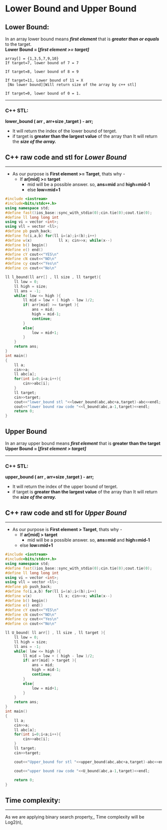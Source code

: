# Lower Bound and Upper Bound

## **Lower Bound:**  

In an array lower bound means  ***first element*** that is ***greater than or equals*** to the target.  
**Lower Bound = [***first element >= target]*****

    array[] = {1,3,5,7,9,10}
    If target=7, lower bound of 7 = 7

    If target=8, lower bound of 8 = 9

    If target=11, Lower bound of 11 = X
     [No lower bound][Will return size of the array by c++ stl]

    If target=0, lower bound of 0 = 1.
***
### C++ STL:  
****lower_bound ( arr , arr+size ,target ) - arr;****  

- It will return the index 
    of the lower bound of terget.  
- if target is **greater than the largest value** of the array than It will return the ***size of the array.***

## C++ raw code and stl for ***Lower Bound***
---
- As our purpose is **First element >= Target**, thats why -
    - If **ar[mid] >= target** 
        - mid will be a possible answer. so, **ans=mid** and **high=mid-1**
        - else **low=mid+1**
```C++
#include <iostream>
#include<bits/stdc++.h>
using namespace std;
#define fast()ios_base::sync_with_stdio(0);cin.tie(0);cout.tie(0);
#define ll long long int
using vi = vector <int>;
using vll = vector <ll>;
#define pb push_back;
#define fo(i,a,b) for(ll i=(a);i<(b);i++)
#define w(x)            ll x; cin>>x; while(x--)
#define b() begin()
#define e() end()
#define cY cout<<"YES\n"
#define cN cout<<"NO\n"
#define cy cout<<"Yes\n"
#define cn cout<<"No\n"

ll l_bound(ll arr[] , ll size , ll target){
    ll low = 0;
    ll high = size;
    ll ans = -1;
    while( low <= high ){
        ll mid = low + ( high - low )/2;
        if( arr[mid] >= target ){
            ans = mid;
            high = mid-1;
            continue;
        }
        else{
            low = mid+1;
        }
    }
    return ans;
}
int main()
{
    ll a;
    cin>>a;
    ll abc[a];
    for(int i=0;i<a;i++){
        cin>>abc[i];
    }
    ll target;
    cin>>target;
    cout<<"lower_bound stl "<<lower_bound(abc,abc+a,target)-abc<<endl;
    cout<<"lower bound raw code "<<l_bound(abc,a-1,target)<<endl;
    return 0;
}

```
## **Upper Bound**
In an array upper bound means ***first element*** that is **greater than the target**  
**Upper Bound = [***first element > target]*****

***
### C++ STL:  
****upper_bound ( arr , arr+size ,target ) - arr;****  

- It will return the index 
    of the upper bound of terget.  
- if target is **greater than the largest value** of the array than It will return the ***size of the array.***

## C++ raw code and stl for ***Upper Bound***
---
- As our purpose is **First element > Target**, thats why -
    - If **ar[mid] > target** 
        - mid will be a possible answer. so, **ans=mid** and **high=mid-1**
    - else **low=mid+1**

```C++
#include <iostream>
#include<bits/stdc++.h>
using namespace std;
#define fast()ios_base::sync_with_stdio(0);cin.tie(0);cout.tie(0);
#define ll long long int
using vi = vector <int>;
using vll = vector <ll>;
#define pb push_back;
#define fo(i,a,b) for(ll i=(a);i<(b);i++)
#define w(x)            ll x; cin>>x; while(x--)
#define b() begin()
#define e() end()
#define cY cout<<"YES\n"
#define cN cout<<"NO\n"
#define cy cout<<"Yes\n"
#define cn cout<<"No\n"

ll U_bound( ll arr[] , ll size , ll target ){
    ll low = 0;
    ll high = size;
    ll ans = -1;
    while( low <= high ){
        ll mid = low + ( high - low )/2;
        if( arr[mid] > target ){
            ans = mid;
            high = mid-1;
            continue;
        }
        else{
            low = mid+1;
        }
    }
    return ans;
}
int main()
{
    ll a;
    cin>>a;
    ll abc[a];
    for(int i=0;i<a;i++){
        cin>>abc[i];
    }
    ll target;
    cin>>target;

    cout<<"Upper_bound for stl "<<upper_bound(abc,abc+a,target)-abc<<endl;

    cout<<"upper bound raw code "<<U_bound(abc,a-1,target)<<endl;
    
    return 0;
}

```
## Time complexity:
---
As we are  applying binary search property,, Time complexity will be Log2(n),

